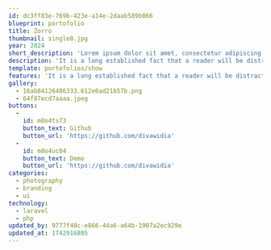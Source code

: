 ```yaml
---
id: dc3ff83e-769b-423e-a14e-2daab589b066
blueprint: portofolio
title: Zorro
thumbnail: single8.jpg
year: 2024
short_description: 'Lorem ipsum dolor sit amet, consectetur adipiscing elit, sed do eiusmod tempor incididunt ut labore et dolore.'
description: 'It is a long established fact that a reader will be distracted by the readable content of a page when looking at its layout. The point of using Lorem Ipsum is that it has a more-or-less normal distribution of letters, as opposed to using ‘Content here, content here’, making it look like readable English.'
template: portofolios/show
features: 'It is a long established fact that a reader will be distracted by the readable content of a page when looking at its layout. The point of using Lorem Ipsum is that it has a more-or-less normal distribution of letters, as opposed to using ‘Content here, content here’, making it look like readable English.'
gallery:
  - 16ab84126486333.612e6ad21b57b.png
  - 64f87ecd7aaaa.jpeg
buttons:
  -
    id: m8o4ts73
    button_text: Github
    button_url: 'https://github.com/divawidia'
  -
    id: m8o4uc04
    button_text: Demo
    button_url: 'https://github.com/divawidia'
categories:
  - photography
  - branding
  - ui
technology:
  - laravel
  - php
updated_by: 9777f40c-e866-44a6-a64b-1907a2ec929e
updated_at: 1742916805
---
```

